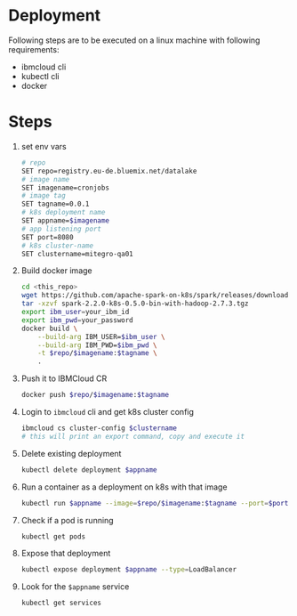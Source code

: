 # Deployment
Following steps are to be executed on a linux machine with following requirements:
- ibmcloud cli
- kubectl cli
- docker

# Steps

1. set env vars
    ```bash
    # repo
    SET repo=registry.eu-de.bluemix.net/datalake
    # image name
    SET imagename=cronjobs
    # image tag
    SET tagname=0.0.1
    # k8s deployment name
    SET appname=$imagename
    # app listening port
    SET port=8080
    # k8s cluster-name
    SET clustername=mitegro-qa01
    ```
1. Build docker image
    ```bash
    cd <this_repo>
    wget https://github.com/apache-spark-on-k8s/spark/releases/download/v2.2.0-kubernetes-0.5.0/spark-2.2.0-k8s-0.5.0-bin-with-hadoop-2.7.3.tgz
    tar -xzvf spark-2.2.0-k8s-0.5.0-bin-with-hadoop-2.7.3.tgz
    export ibm_user=your_ibm_id
    export ibm_pwd=your_password
    docker build \
        --build-arg IBM_USER=$ibm_user \
        --build-arg IBM_PWD=$ibm_pwd \
        -t $repo/$imagename:$tagname \
        .
    ```
1. Push it to IBMCloud CR
    ```bash
    docker push $repo/$imagename:$tagname
    ```
1. Login to `ibmcloud` cli and get k8s cluster config
    ```bash
    ibmcloud cs cluster-config $clustername
    # this will print an export command, copy and execute it
    ```
1. Delete existing deployment
    ```bash
    kubectl delete deployment $appname
    ```
1. Run a container as a deployment on k8s with that image
    ```bash
    kubectl run $appname --image=$repo/$imagename:$tagname --port=$port --image-pull-policy=Always
    ```
1. Check if a pod is running
    ```bash
    kubectl get pods
    ```
1. Expose that deployment
    ```bash
    kubectl expose deployment $appname --type=LoadBalancer
    ```
1. Look for the `$appname` service
    ```bash
    kubectl get services
    ```